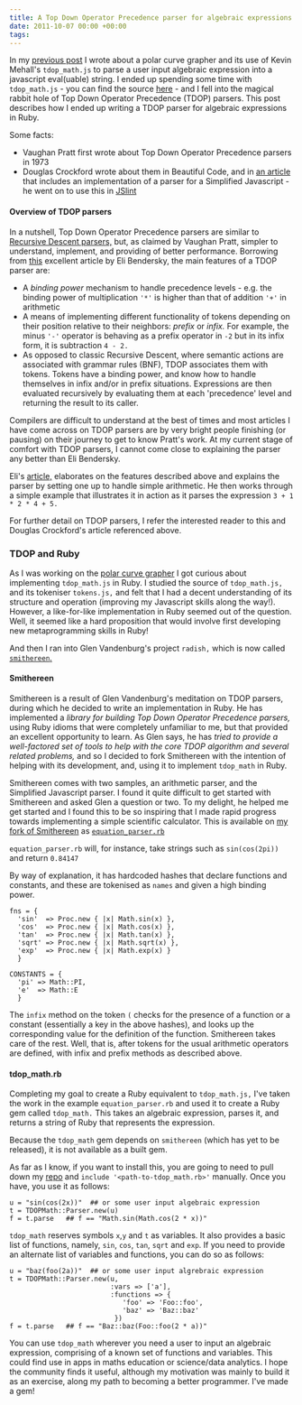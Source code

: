 ```yaml
---
title: A Top Down Operator Precedence parser for algebraic expressions
date: 2011-10-07 00:00 +00:00
tags:
---
```


In my [previous post](/2011/10/02/polar-curve-grapher.html) I wrote about a polar curve grapher and its use of Kevin Mehall's `tdop_math.js` to parse a user input algebraic expression into a
javascript eval(uable) string.  I ended up spending some time with `tdop_math.js` - you can find the source [here](https://github.com/kevinmehall/EquationExplorer/blob/master/tdop_math.js) -
and I fell into the magical rabbit hole of Top Down Operator Precedence (TDOP) parsers. This post describes how I ended up writing a
TDOP parser for algebraic expressions in Ruby.

Some facts:
- Vaughan Pratt first wrote about Top Down Operator Precedence parsers in 1973
- Douglas Crockford wrote about them in Beautiful Code, and in [an article](http://javascript.crockford.com/tdop/tdop.html) that includes an implementation of a parser for a Simplified Javascript - he went on to
use this in [JSlint](http://jslint.com)

#### Overview of TDOP parsers

In a nutshell, Top Down Operator Precedence parsers are similar to [Recursive Descent parsers,](http://en.wikipedia.org/wiki/Recursive_descent_parser) but, as claimed by Vaughan Pratt,
simpler to understand, implement, and providing of better performance. Borrowing from [this](http://eli.thegreenplace.net/2010/01/02/top-down-operator-precedence-parsing/)
excellent article by Eli Bendersky, the main features of a TDOP parser are:

- A _binding power_ mechanism to handle precedence levels - e.g. the binding power of multiplication `'*'` is higher than that of addition `'+'` in arithmetic
- A means of implementing different functionality of tokens depending on their position relative to their neighbors: _prefix_ or _infix._ For example, the
minus `'-'` operator is behaving as a prefix operator in `-2` but in its infix form, it is subtraction `4 - 2.`
- As opposed to classic Recursive Descent, where semantic actions are associated with grammar rules (BNF), TDOP associates them with tokens. Tokens have
a binding power, and know how to handle themselves in infix and/or in prefix situations. Expressions are then evaluated recursively by evaluating them at each
'precedence' level and returning the result to its caller.

Compilers are difficult to understand at the best of times and most articles I have come across on TDOP parsers are by very bright people finishing (or pausing) on their journey to
get to know Pratt's work. At my current stage of comfort with TDOP parsers, I cannot come close to explaining the parser any better than
Eli Bendersky.

Eli's [article,](http://eli.thegreenplace.net/2010/01/02/top-down-operator-precedence-parsing/) elaborates on the features described above
and explains the parser by setting one up to handle simple arithmetic. He then works through a simple example that illustrates it in
action as it parses the expression `3 + 1 * 2 * 4 + 5.`

For further detail on TDOP parsers, I refer the interested reader to this and Douglas Crockford's article referenced above.

### TDOP and Ruby

As I was working on the [polar curve grapher](2011/10/Polar-curve-grapher/) I got curious about implementing `tdop_math.js` in Ruby. I studied the
source of `tdop_math.js,` and its tokeniser `tokens.js,` and felt that I had a decent understanding of its structure and operation (improving my Javascript skills
along the way!). However, a like-for-like implementation in Ruby seemed out of the question. Well, it seemed like a hard proposition that would involve
first developing new metaprogramming skills in Ruby!

And then I ran into Glen Vandenburg's project `radish,` which is now called [`smithereen`.](http://github.com/glv/smithereen)

#### Smithereen

Smithereen is a result of Glen Vandenburg's meditation on TDOP parsers, during which he decided to write an implementation in Ruby.
He has implemented a _library for building Top Down Operator Precedence parsers,_ using Ruby idioms that were completely unfamiliar to me, but
that provided an excellent opportunity to learn. As Glen says, he has _tried to provide a well-factored set of tools to help with
the core TDOP algorithm and several related problems,_ and so I decided to fork Smithereen with the intention of helping with its development, and,
using it to implement `tdop_math` in Ruby.

Smithereen comes with two samples, an arithmetic parser, and the Simplified Javascript parser.  I found it quite difficult to get started with Smithereen
and asked Glen a question or two. To my delight, he helped me get started and I found this to be so inspiring that I made rapid progress towards
implementing a simple scientific calculator.  This is available on [my fork of Smithereen](http://github.com/novemberkilo/smithereen/tree/develop)
as [`equation_parser.rb`](https://github.com/novemberkilo/smithereen/blob/develop/samples/equation_parser.rb)

`equation_parser.rb` will, for instance, take strings such as `sin(cos(2pi))` and return `0.84147`

By way of explanation, it has hardcoded hashes that declare functions and constants, and these are tokenised as `names` and given a high
binding power.

    fns = {
      'sin'  => Proc.new { |x| Math.sin(x) },
      'cos'  => Proc.new { |x| Math.cos(x) },
      'tan'  => Proc.new { |x| Math.tan(x) },
      'sqrt' => Proc.new { |x| Math.sqrt(x) },
      'exp'  => Proc.new { |x| Math.exp(x) }
      }

    CONSTANTS = {
      'pi' => Math::PI,
      'e'  => Math::E
      }

The `infix` method on the token `(` checks for the presence of a function or a constant (essentially a key in the above hashes),
and looks up the corresponding value for the definition of the function. Smithereen takes care of the rest.  Well, that is, after tokens for
the usual arithmetic operators are defined, with infix and prefix methods as described above.

#### tdop_math.rb

Completing my goal to create a Ruby equivalent to `tdop_math.js,` I've taken the work in the example `equation_parser.rb`
and used it to create a Ruby gem called `tdop_math.` This takes an algebraic expression, parses it, and returns a string of Ruby that represents
the expression.

Because the `tdop_math` gem depends on `smithereen` (which has yet to be released), it is not available as a built gem.

As far as I know, if you want to install this, you are going to need to pull down my [repo](http://github.com/novemberkilo/tdop_math) and
`include '<path-to-tdop_math.rb>'` manually. Once you have, you use it as follows:

    u = "sin(cos(2x))"  ## or some user input algebraic expression
    t = TDOPMath::Parser.new(u)
    f = t.parse   ## f == "Math.sin(Math.cos(2 * x))"

`tdop_math` reserves symbols `x`,`y` and `t` as variables.  It also
provides a basic list of functions, namely, `sin`, `cos`, `tan`, `sqrt`
and `exp`.  If you need to provide an alternate list of variables and
functions, you can do so as follows:

    u = "baz(foo(2a))"  ## or some user input algrebraic expression
    t = TDOPMath::Parser.new(u,
                             :vars => ['a'],
                             :functions => {
                                'foo' => 'Foo::foo',
                                'baz' => 'Baz::baz'
                              })
    f = t.parse   ## f == "Baz::baz(Foo::foo(2 * a))"

You can use `tdop_math` wherever you need a user to input an algebraic expression, comprising of a known set of functions and variables. This
could find use in apps in maths education or science/data analytics.  I hope the community finds it useful, although my motivation was mainly
to build it as an exercise, along my path to becoming a better programmer.  I've made a gem!

